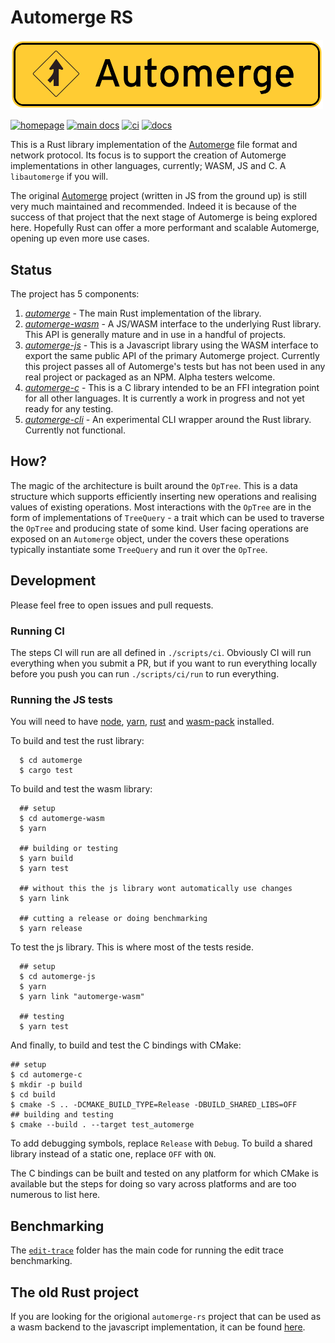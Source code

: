# Automerge RS

<img src='./img/sign.svg' width='500' alt='Automerge logo' />

[![homepage](https://img.shields.io/badge/homepage-published-informational)](https://automerge.org/)
[![main docs](https://img.shields.io/badge/docs-main-informational)](https://automerge.org/automerge-rs/automerge/)
[![ci](https://github.com/automerge/automerge-rs/actions/workflows/ci.yaml/badge.svg)](https://github.com/automerge/automerge-rs/actions/workflows/ci.yaml)
[![docs](https://github.com/automerge/automerge-rs/actions/workflows/docs.yaml/badge.svg)](https://github.com/automerge/automerge-rs/actions/workflows/docs.yaml)

This is a Rust library implementation of the [Automerge](https://github.com/automerge/automerge) file format and network protocol. Its focus is to support the creation of Automerge implementations in other languages, currently; WASM, JS and C. A `libautomerge` if you will.

The original [Automerge](https://github.com/automerge/automerge) project (written in JS from the ground up) is still very much maintained and recommended. Indeed it is because of the success of that project that the next stage of Automerge is being explored here. Hopefully Rust can offer a more performant and scalable Automerge, opening up even more use cases. 

## Status

The project has 5 components:

1. [_automerge_](automerge) - The main Rust implementation of the library.
2. [_automerge-wasm_](automerge-wasm) - A JS/WASM interface to the underlying Rust library. This API is generally mature and in use in a handful of projects.
3. [_automerge-js_](automerge-js) - This is a Javascript library using the WASM interface to export the same public API of the primary Automerge project. Currently this project passes all of Automerge's tests but has not been used in any real project or packaged as an NPM. Alpha testers welcome.
4. [_automerge-c_](automerge-c) - This is a C library intended to be an FFI integration point for all other languages. It is currently a work in progress and not yet ready for any testing.
5. [_automerge-cli_](automerge-cli) - An experimental CLI wrapper around the Rust library. Currently not functional.

## How?

The magic of the architecture is built around the `OpTree`. This is a data structure
which supports efficiently inserting new operations and realising values of
existing operations. Most interactions with the `OpTree` are in the form of
implementations of `TreeQuery` - a trait which can be used to traverse the
`OpTree` and producing state of some kind. User facing operations are exposed on
an `Automerge` object, under the covers these operations typically instantiate
some `TreeQuery` and run it over the `OpTree`.

## Development

Please feel free to open issues and pull requests.

### Running CI

The steps CI will run are all defined in `./scripts/ci`. Obviously CI will run
everything when you submit a PR, but if you want to run everything locally
before you push you can run `./scripts/ci/run` to run everything.

### Running the JS tests

You will need to have [node](https://nodejs.org/en/), [yarn](https://yarnpkg.com/getting-started/install), [rust](https://rustup.rs/) and [wasm-pack](https://rustwasm.github.io/wasm-pack/installer/) installed.

To build and test the rust library:

```shell
  $ cd automerge
  $ cargo test
```

To build and test the wasm library:

```shell
  ## setup
  $ cd automerge-wasm
  $ yarn

  ## building or testing
  $ yarn build
  $ yarn test

  ## without this the js library wont automatically use changes
  $ yarn link

  ## cutting a release or doing benchmarking
  $ yarn release
```

To test the js library. This is where most of the tests reside.

```shell
  ## setup
  $ cd automerge-js
  $ yarn
  $ yarn link "automerge-wasm"

  ## testing
  $ yarn test
```

And finally, to build and test the C bindings with CMake:

```shell
## setup
$ cd automerge-c
$ mkdir -p build
$ cd build
$ cmake -S .. -DCMAKE_BUILD_TYPE=Release -DBUILD_SHARED_LIBS=OFF
## building and testing
$ cmake --build . --target test_automerge
```

To add debugging symbols, replace `Release` with `Debug`.
To build a shared library instead of a static one, replace `OFF` with `ON`.

The C bindings can be built and tested on any platform for which CMake is
available but the steps for doing so vary across platforms and are too numerous
to list here.

## Benchmarking

The [`edit-trace`](edit-trace) folder has the main code for running the edit trace benchmarking.

## The old Rust project
If you are looking for the origional `automerge-rs` project that can be used as a wasm backend to the javascript implementation, it can be found [here](https://github.com/automerge/automerge-rs/tree/automerge-1.0).
